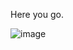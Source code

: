 Here you go. 

![image](https://github.com/Raymond131/ICS4U/assets/98779905/8c3b1cfc-8d0b-441b-beca-9da988e0f40e)

